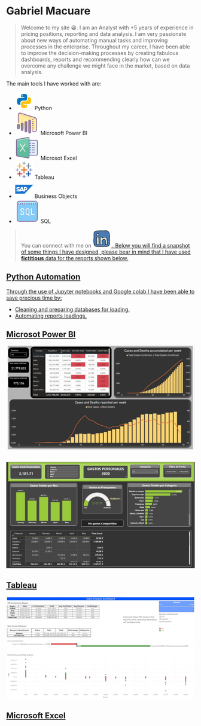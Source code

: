 # **Gabriel Macuare** <br>

>Welcome to my site :grinning:. I am an Analyst with +5 years of experience in pricing positions, reporting and data analysis. I am very passionate about new ways of automating manual tasks and improving processes in the enterprise. Throughout my career, I have been able to improve the decision-making processes by creating fabulous dashboards, reports and recommending clearly how can we overcome any challenge we might face in the market, based on data analysis.
  
 The main tools I have worked with are:
 
* ![](./Icons/icons8-python-48.png) Python
* ![](./Icons/icons8-power-bi-64.png) Microsoft Power BI
* ![](./Icons/icons8-microsoft-excel-64.png) Microsot Excel
* ![](./Icons/icons8-tableau-software-48.png) Tableau
* ![](./Icons/icons8-sap-48.png) Business Objects
* ![](./Icons/icons8-sql-64.png) SQL

>You can connect with me on <a href="https://www.linkedin.com/in/gabrielmacuare/"> <img alt="Qries" src="./Icons/icons8-linkedin-48.png"> . Below you will find a snapshot of some things I have designed, please bear in mind that I have used **fictitious** data for the reports shown below.




## Python Automation
Through the use of Jupyter notebooks and Google colab I have been able to save precious time by: 
* Cleaning and preparing databases for loading.
* Automating reports loadings.




## Microsot Power BI
![](./Images/COVID%20Power%20BI.jpg) <br><br>

![](./Images/PersonaLFinancesPowerBI.jpg)



## Tableau 
![](./Images/Discounted_sales_analysis.jpg)

## Microsoft Excel




        

